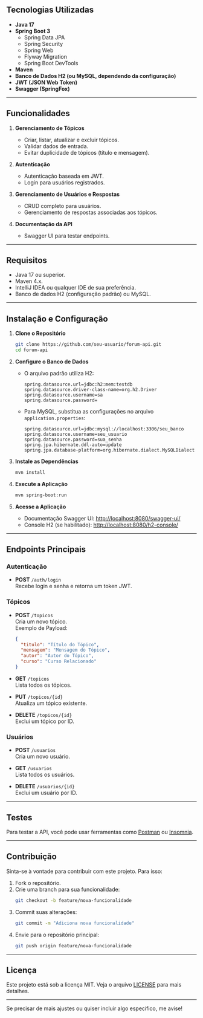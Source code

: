 
## **Tecnologias Utilizadas**

- **Java 17**
- **Spring Boot 3**
  - Spring Data JPA
  - Spring Security
  - Spring Web
  - Flyway Migration
  - Spring Boot DevTools
- **Maven**
- **Banco de Dados H2 (ou MySQL, dependendo da configuração)**
- **JWT (JSON Web Token)**
- **Swagger (SpringFox)**

---

## **Funcionalidades**

1. **Gerenciamento de Tópicos**
   - Criar, listar, atualizar e excluir tópicos.
   - Validar dados de entrada.
   - Evitar duplicidade de tópicos (título e mensagem).

2. **Autenticação**
   - Autenticação baseada em JWT.
   - Login para usuários registrados.

3. **Gerenciamento de Usuários e Respostas**
   - CRUD completo para usuários.
   - Gerenciamento de respostas associadas aos tópicos.

4. **Documentação da API**
   - Swagger UI para testar endpoints.

---

## **Requisitos**

- Java 17 ou superior.
- Maven 4.x.
- IntelliJ IDEA ou qualquer IDE de sua preferência.
- Banco de dados H2 (configuração padrão) ou MySQL.

---

## **Instalação e Configuração**

1. **Clone o Repositório**
   ```bash
   git clone https://github.com/seu-usuario/forum-api.git
   cd forum-api
   ```

2. **Configure o Banco de Dados**
   - O arquivo padrão utiliza H2:
     ```properties
     spring.datasource.url=jdbc:h2:mem:testdb
     spring.datasource.driver-class-name=org.h2.Driver
     spring.datasource.username=sa
     spring.datasource.password=
     ```
   - Para MySQL, substitua as configurações no arquivo `application.properties`:
     ```properties
     spring.datasource.url=jdbc:mysql://localhost:3306/seu_banco
     spring.datasource.username=seu_usuario
     spring.datasource.password=sua_senha
     spring.jpa.hibernate.ddl-auto=update
     spring.jpa.database-platform=org.hibernate.dialect.MySQLDialect
     ```

3. **Instale as Dependências**
   ```bash
   mvn install
   ```

4. **Execute a Aplicação**
   ```bash
   mvn spring-boot:run
   ```

5. **Acesse a Aplicação**
   - Documentação Swagger UI: [http://localhost:8080/swagger-ui/](http://localhost:8080/swagger-ui/)
   - Console H2 (se habilitado): [http://localhost:8080/h2-console/](http://localhost:8080/h2-console/)

---

## **Endpoints Principais**

### **Autenticação**
- **POST** `/auth/login`  
  Recebe login e senha e retorna um token JWT.

### **Tópicos**
- **POST** `/topicos`  
  Cria um novo tópico.  
  Exemplo de Payload:
  ```json
  {
    "titulo": "Título do Tópico",
    "mensagem": "Mensagem do Tópico",
    "autor": "Autor do Tópico",
    "curso": "Curso Relacionado"
  }
  ```

- **GET** `/topicos`  
  Lista todos os tópicos.

- **PUT** `/topicos/{id}`  
  Atualiza um tópico existente.

- **DELETE** `/topicos/{id}`  
  Exclui um tópico por ID.

### **Usuários**
- **POST** `/usuarios`  
  Cria um novo usuário.

- **GET** `/usuarios`  
  Lista todos os usuários.

- **DELETE** `/usuarios/{id}`  
  Exclui um usuário por ID.

---

## **Testes**

Para testar a API, você pode usar ferramentas como [Postman](https://www.postman.com/) ou [Insomnia](https://insomnia.rest/). 

---

## **Contribuição**

Sinta-se à vontade para contribuir com este projeto. Para isso:

1. Fork o repositório.
2. Crie uma branch para sua funcionalidade:  
   ```bash
   git checkout -b feature/nova-funcionalidade
   ```
3. Commit suas alterações:  
   ```bash
   git commit -m "Adiciona nova funcionalidade"
   ```
4. Envie para o repositório principal:  
   ```bash
   git push origin feature/nova-funcionalidade
   ```

---

## **Licença**

Este projeto está sob a licença MIT. Veja o arquivo [LICENSE](LICENSE) para mais detalhes.

--- 

Se precisar de mais ajustes ou quiser incluir algo específico, me avise!
